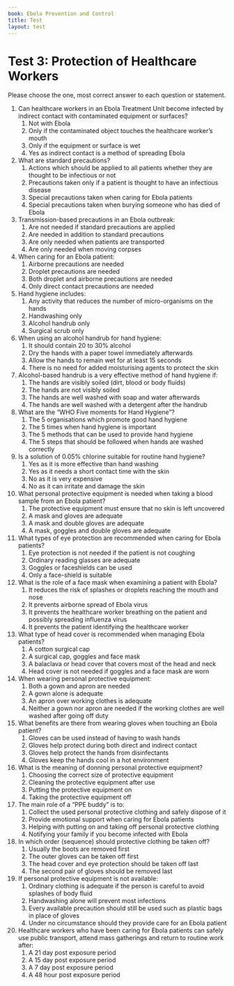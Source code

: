 ```yaml
---
book: Ebola Prevention and Control
title: Test
layout: test
---
```


# Test 3: Protection of Healthcare Workers

Please choose the one, most correct answer to each question or statement.

1.	Can healthcare workers in an Ebola Treatment Unit become infected by indirect contact with contaminated equipment or surfaces?
	1.	Not with Ebola
	1.	Only if the contaminated object touches the healthcare worker’s mouth
	1.	Only if the equipment or surface is wet
	1.	Yes as indirect contact is a method of spreading Ebola
2.	What are standard precautions?
	1.	Actions which should be applied to all patients whether they are thought to be infectious or not
	1.	Precautions taken only if a patient is thought to have an infectious disease
	1.	Special precautions taken when caring for Ebola patients
	1.	Special precautions taken when burying someone who has died of Ebola
3.	Transmission-based precautions in an Ebola outbreak:
	1.	Are not needed if standard precautions are applied
	1.	Are needed in addition to standard precautions
	1.	Are only needed when patients are transported
	1.	Are only needed when moving corpses
4.	When caring for an Ebola patient:
	1.	Airborne precautions are needed
	1.	Droplet precautions are needed
	1.	Both droplet and airborne precautions are needed
	1.	Only direct contact precautions are needed
5.	Hand hygiene includes:
	1.	Any activity that reduces the number of micro-organisms on the hands
	1.	Handwashing only
	1.	Alcohol handrub only
	1.	Surgical scrub only
6.	When using an alcohol handrub for hand hygiene:
	1.	It should contain 20 to 30% alcohol
	1.	Dry the hands with a paper towel immediately afterwards
	1.	Allow the hands to remain wet for at least 15 seconds
	1.	There is no need for added moisturising agents to protect the skin
7.	Alcohol-based handrub is a very effective method of hand hygiene if:
	1.	The hands are visibly soiled (dirt, blood or body fluids)
	1.	The hands are not visibly soiled
	1.	The hands are well washed with soap and water afterwards
	1.	The hands are well washed with a detergent after the handrub
8.	What are the “WHO Five moments for Hand Hygiene”?
	1.	The 5 organisations which promote good hand hygiene
	1.	The 5 times when hand hygiene is important
	1.	The 5 methods that can be used to provide hand hygiene
	1.	The 5 steps that should be followed when hands are washed correctly
9.	Is a solution of 0.05% chlorine suitable for routine hand hygiene?
	1.	Yes as it is more effective than hand washing
	1.	Yes as it needs a short contact time with the skin
	1.	No as it is very expensive
	1.	No as it can irritate and damage the skin
10.	What personal protective equipment is needed when taking a blood sample from an Ebola patient?
	1.	The protective equipment must ensure that no skin is left uncovered
	1.	A mask and gloves are adequate
	1.	A mask and double gloves are adequate
	1.	A mask, goggles and double gloves are adequate
11.	What types of eye protection are recommended when caring for Ebola patients?
	1.	Eye protection is not needed if the patient is not coughing
	1.	Ordinary reading glasses are adequate
	1.	Goggles or faceshields can be used
	1.	Only a face-shield is suitable
12.	What is the role of a face mask when examining a patient with Ebola?
	1.	It reduces the risk of splashes or droplets reaching the mouth and nose
	1.	It prevents airborne spread of Ebola virus
	1.	It prevents the healthcare worker breathing on the patient and possibly spreading influenza virus
	1.	It prevents the patient identifying the healthcare worker
13.	What type of head cover is recommended when managing Ebola patients?
	1.	A cotton surgical cap
	1.	A surgical cap, goggles and face mask
	1.	A balaclava or head cover that covers most of the head and neck
	1.	Head cover is not needed if goggles and a face mask are worn
14.	When wearing personal protective equipment:
	1.	Both a gown and apron are needed
	1.	A gown alone is adequate
	1.	An apron over working clothes is adequate
	1.	Neither a gown nor apron are needed if the working clothes are well washed after going off duty
15.	What benefits are there from wearing gloves when touching an Ebola patient?
	1.	Gloves can be used instead of having to wash hands
	1.	Gloves help protect during both direct and indirect contact
	1.	Gloves help protect the hands from disinfectants
	1.	Gloves keep the hands cool in a hot environment
16.	What is the meaning of donning personal protective equipment?
	1.	Choosing the correct size of protective equipment
	1.	Cleaning the protective equipment after use
	1.	Putting the protective equipment on
	1.	Taking the protective equipment off
17.	The main role of a “PPE buddy” is to:
	1.	Collect the used personal protective clothing and safely dispose of it 
	1.	Provide emotional support when caring for Ebola patients
	1.	Helping with putting on and taking off personal protective clothing
	1.	Notifying your family if you become infected with Ebola
18.	In which order (sequence) should protective clothing be taken off?
	1.	Usually the boots are removed first
	1.	The outer gloves can be taken off first
	1.	The head cover and eye protection should be taken off last
	1.	The second pair of gloves should be removed last
19.	If personal protective equipment is not available:
	1.	Ordinary clothing is adequate if the person is careful to avoid splashes of body fluid
	1.	Handwashing alone will prevent most infections
	1.	Every available precaution should still be used such as plastic bags in place of gloves
	1.	Under no circumstance should they provide care for an Ebola patient
20.	Healthcare workers who have been caring for Ebola patients can safely use public transport, attend mass gatherings and return to routine work after:
	1.	A 21 day post exposure period
	1.	A 15 day post exposure period
	1.	A 7 day post exposure period
	1.	A 48 hour post exposure period